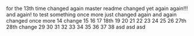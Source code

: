 for the 13th time
changed again
master readme changed
yet again
again!!!
and again!
to test something
once more
just changed
again
and again
changed
once more
14
change 15
16
17
18th
19
20
21
22
23
24
25
26
27th
28th change
29
30
31
32
33
34
35
36
37
38
asd
asd
asd
